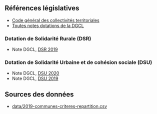 
## Références législatives

* [Code général des collectivités territoriales](https://www.legifrance.gouv.fr/affichCode.do?cidTexte=LEGITEXT000006070633)
* [Toutes notes dotations de la DGCL](http://www.dotations-dgcl.interieur.gouv.fr/consultation/informations_repartition.php)

### Dotation de Solidarité Rurale (DSR)

* Note DGCL, [DSR 2019](http://www.dotations-dgcl.interieur.gouv.fr/consultation/documentAffichage.php?id=94)

### Dotation de Solidarité Urbaine et de cohésion sociale (DSU)

* Note DGCL, [DSU 2020](http://www.dotations-dgcl.interieur.gouv.fr/consultation/documentAffichage.php?id=120)
* Note DGCL, [DSU 2019](https://www.collectivites-locales.gouv.fr/files/files/dgcl_v2/FLAE/Circulaires_2019/note_dinformation_2019_dsu.pdf)

## Sources des données

* [data/2019-communes-criteres-repartition.csv](https://www.data.gouv.fr/fr/datasets/criteres-de-repartition-des-dotations-versees-par-letat-aux-collectivites-territoriales/)

